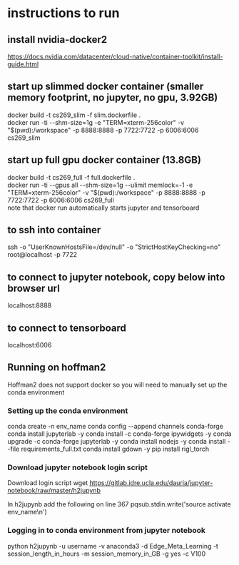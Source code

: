 # instructions to run

## install nvidia-docker2
https://docs.nvidia.com/datacenter/cloud-native/container-toolkit/install-guide.html

## start up slimmed docker container (smaller memory footprint, no jupyter, no gpu, 3.92GB)
docker build -t cs269_slim -f slim.dockerfile .  
docker run -ti --shm-size=1g -e "TERM=xterm-256color" -v "$(pwd):/workspace" -p 8888:8888 -p 7722:7722 -p 6006:6006 cs269_slim  

## start up full gpu docker container (13.8GB)
docker build -t cs269_full -f full.dockerfile .  
docker run -ti --gpus all --shm-size=1g --ulimit memlock=-1 -e "TERM=xterm-256color" -v "$(pwd):/workspace" -p 8888:8888 -p 7722:7722 -p 6006:6006 cs269_full  
note that docker run automatically starts jupyter and tensorboard  

## to ssh into container
ssh -o "UserKnownHostsFile=/dev/null" -o "StrictHostKeyChecking=no" root@localhost -p 7722

## to connect to jupyter notebook, copy below into browser url
localhost:8888

## to connect to tensorboard
localhost:6006

## Running on hoffman2
Hoffman2 does not support docker so you will need to manually set up the conda environment

### Setting up the conda environment
conda create -n env_name
conda config --append channels conda-forge
conda install jupyterlab -y
conda install -c conda-forge ipywidgets -y
conda upgrade -c conda-forge jupyterlab -y
conda install nodejs -y
conda install --file requirements_full.txt
conda install gdown -y
pip install rigl_torch

### Download jupyter notebook login script
Download login script
wget https://gitlab.idre.ucla.edu/dauria/jupyter-notebook/raw/master/h2jupynb

In h2jupynb add the following on line 367
pqsub.stdin.write('source activate env_name\n')

### Logging in to conda environment from jupyter notebook
python h2jupynb -u username -v anaconda3 -d Edge_Meta_Learning -t session_length_in_hours -m session_memory_in_GB -g yes -c V100
